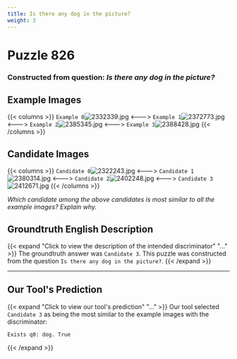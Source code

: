 ```yaml
---
title: Is there any dog in the picture?
weight: 3
---
```


# Puzzle 826
### Constructed from question: _Is there any dog in the picture?_


## Example Images
{{< columns >}}
`Example 0`![2332339.jpg](/gqa_images/2332339.jpg)
<--->
`Example 1`![2372773.jpg](/gqa_images/2372773.jpg)
<--->
`Example 2`![2385345.jpg](/gqa_images/2385345.jpg)
<--->
`Example 3`![2388428.jpg](/gqa_images/2388428.jpg)
{{< /columns >}}

## Candidate Images
{{< columns >}}
`Candidate 0`![2322243.jpg](/gqa_images/2322243.jpg)
<--->
`Candidate 1`![2380314.jpg](/gqa_images/2380314.jpg)
<--->
`Candidate 2`![2402248.jpg](/gqa_images/2402248.jpg)
<--->
`Candidate 3`![2412671.jpg](/gqa_images/2412671.jpg)
{{< /columns >}}

*Which candidate among the above candidates is most similar to all the example images? Explain why.*

## Groundtruth English Description

{{< expand "Click to view the description of the intended discriminator" "..." >}}
The groundtruth answer was `Candidate 3`. This puzzle was constructed from the question `Is there any dog in the picture?`.
{{< /expand >}}

---

## Our Tool's Prediction

{{< expand "Click to view our tool's prediction" "..." >}}
Our tool selected `Candidate 3` as being the most similar to the example images with the discriminator:
```plaintext
Exists q0: dog. True
```
{{< /expand >}}
